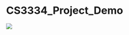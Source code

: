 # CS3334_Project_Demo

![](https://imgclub-hk.s3.ap-east-1.amazonaws.com/img/202004017Sz8ijibPhVYjVsS.gif)
